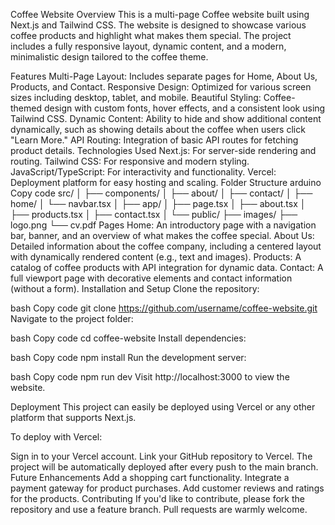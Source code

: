 Coffee Website
Overview
This is a multi-page Coffee website built using Next.js and Tailwind CSS. The website is designed to showcase various coffee products and highlight what makes them special. The project includes a fully responsive layout, dynamic content, and a modern, minimalistic design tailored to the coffee theme.

Features
Multi-Page Layout: Includes separate pages for Home, About Us, Products, and Contact.
Responsive Design: Optimized for various screen sizes including desktop, tablet, and mobile.
Beautiful Styling: Coffee-themed design with custom fonts, hover effects, and a consistent look using Tailwind CSS.
Dynamic Content: Ability to hide and show additional content dynamically, such as showing details about the coffee when users click "Learn More."
API Routing: Integration of basic API routes for fetching product details.
Technologies Used
Next.js: For server-side rendering and routing.
Tailwind CSS: For responsive and modern styling.
JavaScript/TypeScript: For interactivity and functionality.
Vercel: Deployment platform for easy hosting and scaling.
Folder Structure
arduino
Copy code
src/
│
├── components/
│   ├── about/
│   ├── contact/
│   ├── home/
│   └── navbar.tsx
│
├── app/
│   ├── page.tsx
│   ├── about.tsx
│   ├── products.tsx
│   ├── contact.tsx
│
└── public/
    ├── images/
    ├── logo.png
    └── cv.pdf
Pages
Home: An introductory page with a navigation bar, banner, and an overview of what makes the coffee special.
About Us: Detailed information about the coffee company, including a centered layout with dynamically rendered content (e.g., text and images).
Products: A catalog of coffee products with API integration for dynamic data.
Contact: A full viewport page with decorative elements and contact information (without a form).
Installation and Setup
Clone the repository:

bash
Copy code
git clone https://github.com/username/coffee-website.git
Navigate to the project folder:

bash
Copy code
cd coffee-website
Install dependencies:

bash
Copy code
npm install
Run the development server:

bash
Copy code
npm run dev
Visit http://localhost:3000 to view the website.

Deployment
This project can easily be deployed using Vercel or any other platform that supports Next.js.

To deploy with Vercel:

Sign in to your Vercel account.
Link your GitHub repository to Vercel.
The project will be automatically deployed after every push to the main branch.
Future Enhancements
Add a shopping cart functionality.
Integrate a payment gateway for product purchases.
Add customer reviews and ratings for the products.
Contributing
If you'd like to contribute, please fork the repository and use a feature branch. Pull requests are warmly welcome.
